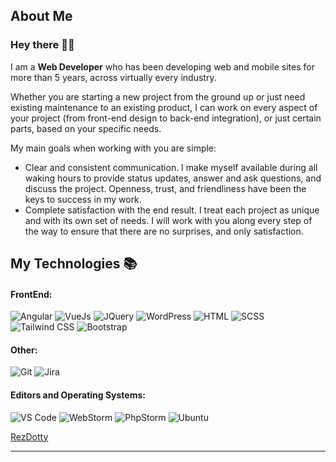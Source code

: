 <!--
**rezdotty/rezdotty** is a ✨ _special_ ✨ repository because its `README.md` (this file) appears on your GitHub profile.

Here are some ideas to get you started:

- 🔭 I’m currently working on ...
- 🌱 I’m currently learning ...
- 👯 I’m looking to collaborate on ...
- 🤔 I’m looking for help with ...
- 💬 Ask me about ...
- 📫 How to reach me: ...
- 😄 Pronouns: ...
- ⚡ Fun fact: ...
-->
<h2>About Me</h1>

### Hey there 👋🙂

I am a **Web Developer** who has been developing web and mobile
sites for more than 5 years, across virtually every industry.

Whether you are starting a new project from the ground up or just need existing maintenance to an
existing product, I can work on every aspect of your project (from front-end design to back-end
integration), or just certain parts, based on your specific needs.

My main goals when working with you are simple:
- Clear and consistent communication. I make myself available during all waking hours to provide
status updates, answer and ask questions, and discuss the project. Openness, trust, and friendliness
have been the keys to success in my work.
- Complete satisfaction with the end result. I treat each project as unique and with its own set of
needs. I will work with you along every step of the way to ensure that there are no surprises, and
only satisfaction.


## My Technologies :books:


#### FrontEnd:
![Angular](http://img.shields.io/badge/-Angular-DD0031?style=flat-square&logo=angular&logoColor=white)
![VueJs](http://img.shields.io/badge/-Vue.js-35495E?style=flat-square&logo=vuedotjs&logoColor=4FC08D)
![JQuery](https://img.shields.io/badge/jQuery-0769AD?style=flat-square&logo=jquery&logoColor=white)
![WordPress](http://img.shields.io/badge/-wordpress-21759B?style=flat-square&logo=wordpress&logoColor=FFFFFF)
![HTML](https://img.shields.io/badge/HTML%205-E34F26?style=flat-square&logo=html5&logoColor=white)
![SCSS](http://img.shields.io/badge/-SCSS-CD6799?style=flat-square&logo=sass&logoColor=FFFFFF)
![Tailwind CSS](https://img.shields.io/badge/Tailwind_CSS-38B2AC?style=flat-square&logo=tailwind-css&logoColor=white)
![Bootstrap](http://img.shields.io/badge/-Bootstrap-563d7c?style=flat-square&logo=bootstrap&logoColor=FFFFFF)

#### Other:

![Git](http://img.shields.io/badge/-Git-fc6d26?style=flat-square&logo=git&logoColor=ffffff)
![Jira](http://img.shields.io/badge/-jira-0052cc?style=flat-square&logo=jira&logoColor=ffffff)

#### Editors and Operating Systems:

![VS Code](http://img.shields.io/badge/-VS%20Code-0078d7?style=flat-square&logo=visual-studio-code&logoColor=ffffff)
![WebStorm](https://img.shields.io/badge/WebStorm-017380?style=flat-square&logo=WebStorm&logoColor=white)
![PhpStorm](https://img.shields.io/badge/PhpStorm-8300ba?style=flat-square&logo=PhpStorm&logoColor=white)
![Ubuntu](https://img.shields.io/badge/Ubuntu-E95420?style=flat-square&logo=ubuntu&logoColor=white)


[RezDotty](https://rezdotty.ir/)<br>

<hr/>
